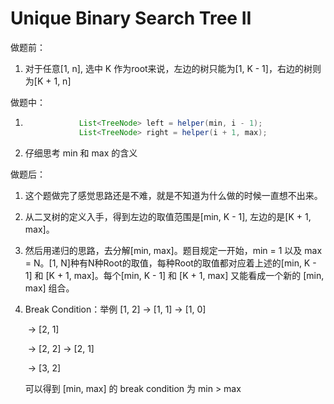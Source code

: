 # Unique Binary Search Tree II

做题前：

1.  对于任意[1, n], 选中 K 作为root来说，左边的树只能为[1, K - 1]，右边的树则为[K + 1, n]

   

做题中：

1. ```java
               List<TreeNode> left = helper(min, i - 1);
               List<TreeNode> right = helper(i + 1, max);
   ```

2. 仔细思考 min 和 max 的含义



做题后：

1. 这个题做完了感觉思路还是不难，就是不知道为什么做的时候一直想不出来。

2. 从二叉树的定义入手，得到左边的取值范围是[min, K - 1], 左边的是[K + 1, max]。

3. 然后用递归的思路，去分解[min, max]。题目规定一开始，min = 1 以及 max = N。[1, N]种有N种Root的取值，每种Root的取值都对应着上述的[min, K - 1] 和 [K + 1, max]。每个[min, K - 1] 和 [K + 1, max] 又能看成一个新的 [min, max] 组合。

4. Break Condition：举例 [1, 2] -> [1, 1] -> [1, 0]

   ​															 	 -> [2, 1]

   ​												   ->  [2, 2] -> [2, 1]

   ​                                                                   -> [3, 2]

   可以得到 [min, max] 的 break condition 为 min > max

 
